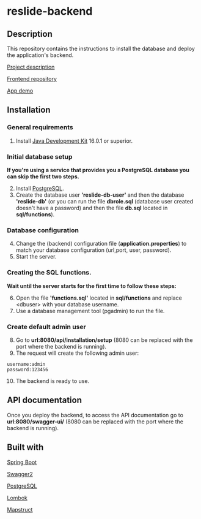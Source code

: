 # reslide-backend

## Description

This repository contains the instructions to install the database and deploy the application's backend.

[Project description](https://github.com/fsv2860/reslide)

[Frontend repository](https://www.github.com/fsv2860/reslide-frontend)

[App demo](https://reslide-demo.herokuapp.com/)

## Installation

### General requirements

1. Install [Java Development Kit](https://www.oracle.com/java) 16.0.1 or superior.

### Initial database setup

**If you're using a service that provides you a PostgreSQL database you can skip the first two steps.**

2. Install [PostgreSQL](https://www.postgresql.org/).
3. Create the database user **'reslide-db-user'** and then the database **'reslide-db'**
   (or you can run the file **dbrole.sql** (database user created doesn't have a password) and then the file **db.sql** located in **sql/functions**).

### Database configuration

4. Change the (backend) configuration file (**application.properties**) to match your database configuration (url,port, user, password).
5. Start the server.

### Creating the SQL functions.

**Wait until the server starts for the first time to follow these steps:**

6. Open the file **'functions.sql'** located in **sql/functions** and replace \<dbuser\> with your database username.
7. Use a database management tool (pgadmin) to run the file.

### Create default admin user

8. Go to **url:8080/api/installation/setup** (8080 can be replaced with the port where the backend is running).
9. The request will create the following admin user:

```
username:admin
password:123456
```

10. The backend is ready to use.

## API documentation

Once you deploy the backend, to access the API documentation go to **url:8080/swagger-ui/** (8080 can be replaced with the port where the backend is running).

## Built with

[Spring Boot](https://spring.io/projects/spring-boot)

[Swagger2](https://swagger.io/)

[PostgreSQL](https://www.postgresql.org/)

[Lombok](https://projectlombok.org/)

[Mapstruct](https://mapstruct.org/)
